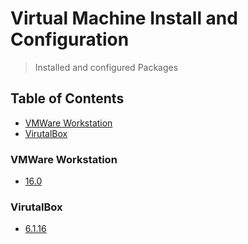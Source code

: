 # Virtual Machine Install and Configuration
> Installed and configured Packages

## Table of Contents
* [VMWare Workstation](#vmware-workstation)
* [VirutalBox](#virtualbox)

### VMWare Workstation
* [16.0](https://github.com/Cuates/centosinstall/tree/master/systemshare/samba)

### VirutalBox
* [6.1.16](https://github.com/Cuates/centosinstall/tree/master/systemshare/cifs)
